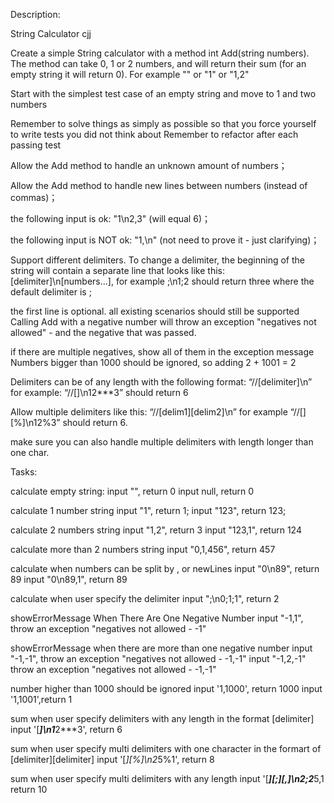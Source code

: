 Description:

String Calculator cjj

Create a simple String calculator with a method int Add(string numbers). The method can take 0, 1 or 2 numbers, and will return their sum (for an empty string it will return 0). For example "" or "1" or "1,2"

Start with the simplest test case of an empty string and move to 1 and two numbers

Remember to solve things as simply as possible so that you force yourself to write tests you did not think about
Remember to refactor after each passing test

Allow the Add method to handle an unknown amount of numbers；

Allow the Add method to handle new lines between numbers (instead of commas)；

the following input is ok: "1\n2,3" (will equal 6)；

the following input is NOT ok: "1,\n" (not need to prove it - just clarifying)；

Support different delimiters. To change a delimiter, the beginning of the string will contain a separate line that looks like this: [delimiter]\n[numbers...], for example ;\n1;2 should return three where the default delimiter is ; 

the first line is optional. all existing scenarios should still be supported
Calling Add with a negative number will throw an exception "negatives not allowed" - and the negative that was passed.

if there are multiple negatives, show all of them in the exception message
Numbers bigger than 1000 should be ignored, so adding 2 + 1001 = 2

Delimiters can be of any length with the following format: “//[delimiter]\n” for example: “//[]\n12***3” should return 6

Allow multiple delimiters like this: “//[delim1][delim2]\n” for example “//[][%]\n12%3” should return 6.

make sure you can also handle multiple delimiters with length longer than one char.

Tasks:

calculate empty string:
input "", return 0
input null, return 0

calculate 1 number string
input "1", return 1;
input "123", return 123;

calculate 2 numbers string
input "1,2", return 3
input "123,1", return 124

calculate more than 2 numbers string
input "0,1,456", return 457

calculate when numbers can be split by , or newLines
input "0\n89", return 89
input "0\n89,1", return 89

calculate when user specify the delimiter
input ";\n0;1;1", return 2

showErrorMessage When There Are One Negative Number
input "-1,1", throw an exception "negatives not allowed - -1"

showErrorMessage when there are more than one negative number
input "-1,-1", throw an exception "negatives not allowed - -1,-1"
input "-1,2,-1" throw an exception "negatives not allowed - -1,-1"

number higher than 1000 should be ignored
input '1,1000', return 1000
input '1,1001',return 1

sum when user specify delimiters with any length in the format [delimiter]
input '[***]\n1***2***3', return 6

sum when user specify multi delimiters with one character in the formart of [delimiter][delimiter]
input '[*][%]\n2*5%1', return 8

sum when user specify multi delimiters with any length
input '[***][;][,]\n2;2***5,1 return 10
